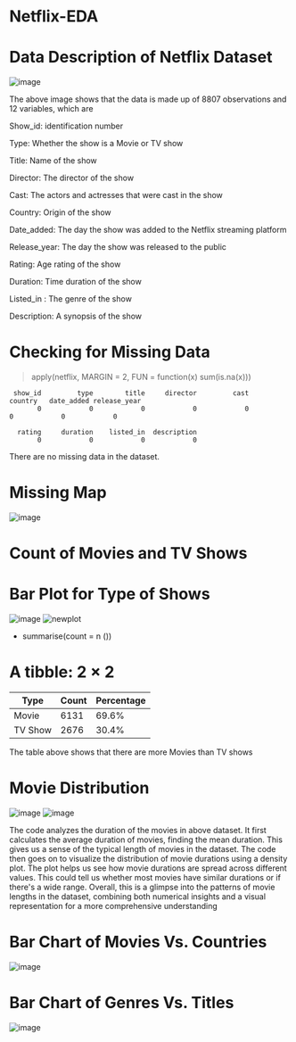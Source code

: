 # Netflix-EDA

# Data Description of Netflix Dataset

![image](https://github.com/TobiAyinde/Netflix-EDA/assets/149031697/5dd3a861-05b7-4722-b954-fe94ac0dfd97)


The above image shows that the data is made up of 8807 observations and 12 variables, which are 

Show_id: identification number       

Type: Whether the show is a Movie or TV show

Title: Name of the show

Director: The director of the show

Cast: The actors and actresses that were cast in the show

Country: Origin of the show

Date_added: The day the show was added to the Netflix streaming platform	

Release_year: The day the show was released to the public

Rating: Age rating of the show

Duration: Time duration of the show

Listed_in	: The genre of the show

Description: A synopsis of the show


# Checking for Missing Data

> apply(netflix, MARGIN = 2, FUN = function(x) sum(is.na(x)))

     show_id         type        title     director         cast      country   date_added release_year 
           0            0            0            0            0            0            0            0

      rating     duration    listed_in  description 
           0            0            0            0


There are no missing data in the dataset.

# Missing Map

![image](https://github.com/TobiAyinde/Netflix-EDA/assets/149031697/59458651-70e1-4628-9822-a6f1c7797e60)

# Count of Movies and TV Shows



# Bar Plot for Type of Shows

![image](https://github.com/TobiAyinde/Netflix-EDA/assets/149031697/1b4316ed-7552-4ddd-94db-455d5c724bb8) ![newplot](https://github.com/TobiAyinde/Netflix-EDA/assets/149031697/d08c4879-7f5a-4154-9907-306dc92aa62f)


+   summarise(count = n ())
  
# A tibble: 2 × 2

| Type    | Count | Percentage |
|---------|-------|------------|
| Movie   | 6131  | 69.6%      |
| TV Show | 2676  | 30.4%      |

The table above shows that there are more Movies than TV shows


# Movie Distribution

![image](https://github.com/TobiAyinde/Netflix-EDA/assets/149031697/4c6af479-68a4-4224-a79a-84700dfe3747) ![image](https://github.com/TobiAyinde/Netflix-EDA/assets/149031697/02d48173-9591-4424-8792-b76b03eedf55)


The code analyzes the duration of the movies in above dataset. It first calculates the average duration of movies, finding the mean duration. 
This gives us a sense of the typical length of movies in the dataset. 
The code then goes on to visualize the distribution of movie durations using a density plot. 
The plot helps us see how movie durations are spread across different values. 
This could tell us whether most movies have similar durations or if there's a wide range. 
Overall, this is a glimpse into the patterns of movie lengths in the dataset, combining both numerical insights and a visual representation for a more comprehensive understanding


# Bar Chart of Movies Vs. Countries

![image](https://github.com/TobiAyinde/Netflix-EDA/assets/149031697/0c9bb64c-76fd-4e85-a986-d6c5524a5826)




# Bar Chart of Genres Vs. Titles

![image](https://github.com/TobiAyinde/Netflix-EDA/assets/149031697/6b0b1df2-5046-4679-b714-adb86876ac1f)






